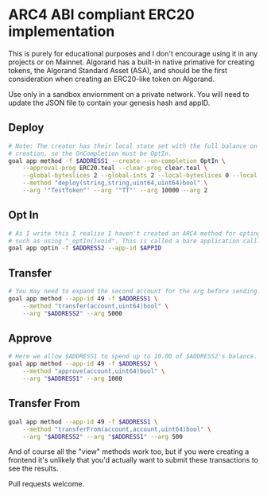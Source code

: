 # ARC4 ABI compliant ERC20 implementation

This is purely for educational purposes and I don't encourage using it in any
projects or on Mainnet.
Algorand has a built-in native primative for creating tokens, the Algorand
Standard Asset (ASA), and should be the first consideration when creating an
ERC20-like token on Algorand.

Use only in a sandbox enviornment on a private network. You will need to update
the JSON file to contain your genesis hash and appID.

## Deploy
```sh
# Note: The creator has their local state set with the full balance on
# creation, so the OnCompletion must be OptIn.
goal app method -f $ADDRESS1 --create --on-completion OptIn \
	--approval-prog ERC20.teal --clear-prog clear.teal \
	--global-byteslices 2 --global-ints 2 --local-byteslices 0 --local-ints 16 \
	--method "deploy(string,string,uint64,uint64)bool" \
	--arg '"TestToken"' --arg '"TT"' --arg 10000 --arg 2
```

## Opt In
```sh
# As I write this I realise I haven't created an ARC4 method for opting in,
# such as using "_optIn()void". This is called a bare application call.
goal app optin -f $ADDRESS2 --app-id $APPID
```

## Transfer
```sh
# You may need to expand the second account for the arg before sending.
goal app method --app-id 49 -f $ADDRESS1 \
	--method "transfer(account,uint64)bool" \
	--arg "$ADDRESS2" --arg 5000
```

## Approve
```sh
# Here we allow $ADDRESS1 to spend up to 10.00 of $ADDRESS2's balance.
goal app method --app-id 49 -f $ADDRESS2 \
	--method "approve(account,uint64)bool" \
	--arg "$ADDRESS1" --arg 1000
```

## Transfer From
```sh
goal app method --app-id 49 -f $ADDRESS1 \
	--method "transferFrom(account,account,uint64)bool" \
	--arg "$ADDRESS2" --arg "$ADDRESS1" --arg 500
```

And of course all the "view" methods work too, but if you were creating a
frontend it's unlikely that you'd actually want to submit these transactions to
see the results.

Pull requests welcome.

